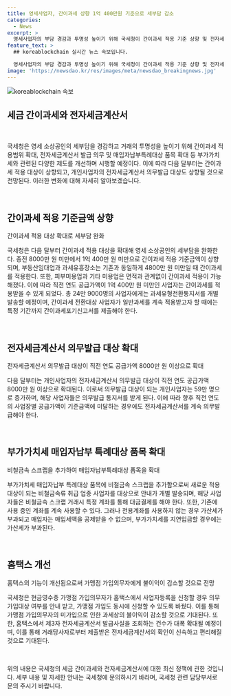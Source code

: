 ```yaml
---
title: 영세사업자, 간이과세 상향 1억 400만원 기준으로 세부담 감소
categories:
  - News
excerpt: >
  영세사업자의 부담 경감과 투명성 높이기 위해 국세청이 간이과세 적용 기준 상향 및 전자세금계산서 의무 확대 등 다양한 제도를 개선한다. 간이과세 적용 대상이 1억 400만 원으로 확대되고, 전자세금계산서 의무 대상이 8000만 원 이상 개인사업자까지 확대된다. 또한, 비철금속 스크랩을 추가하여 매입자납부 특례대상 품목 확대도 이뤄진다. 이러한 변경으로 24만 9000명의 사업자에게 과세유형 전환통지서를 발송할 예정이며, 홈택스에서 관련 정보를 확인할 수 있다. 또한, 홈택스가 개선되어 납세자의 이용편의가 높아질 것으로 전망된다.
feature_text: >
  ## koreablockchain 실시간 뉴스 속보입니다.

  영세사업자의 부담 경감과 투명성 높이기 위해 국세청이 간이과세 적용 기준 상향 및 전자세금계산서 의무 확대 등 다양한 제도를 개선한다. 간이과세 적용 대상이 1억 400만 원으로 확대되고, 전자세금계산서 의무 대상이 8000만 원 이상 개인사업자까지 확대된다. 또한, 비철금속 스크랩을 추가하여 매입자납부 특례대상 품목 확대도 이뤄진다. 이러한 변경으로 24만 9000명의 사업자에게 과세유형 전환통지서를 발송할 예정이며, 홈택스에서 관련 정보를 확인할 수 있다. 또한, 홈택스가 개선되어 납세자의 이용편의가 높아질 것으로 전망된다.
image: 'https://newsdao.kr/res/images/meta/newsdao_breakingnews.jpg'
---
```


<p><img src="https://newsdao.kr/res/images/meta/newsdao_breakingnews.jpg" alt="koreablockchain 속보" /></p>

<h2 data-ke-size="size26">세금 간이과세와 전자세금계산서</h2>

<p data-ke-size="size16">&nbsp;</p>

<p>국세청은 영세 소상공인의 세부담을 경감하고 거래의 투명성을 높이기 위해 간이과세 적용범위 확대, 전자세금계산서 발급 의무 및 매입자납부특례대상 품목 확대 등 부가가치세와 관련된 다양한 제도를 개선하며 시행할 예정이다. 이에 따라 다음 달부터는 간이과세 적용 대상이 상향되고, 개인사업자의 전자세금계산서 의무발급 대상도 상향될 것으로 전망된다. 이러한 변화에 대해 자세히 알아보겠습니다.</p>

<p data-ke-size="size16">&nbsp;</p>

<h2 data-ke-size="size24">간이과세 적용 기준금액 상향</h2>

<p data-ke-size="size16">간이과세 적용 대상 확대로 세부담 완화</p>

<p>국세청은 다음 달부터 간이과세 적용 대상을 확대해 영세 소상공인의 세부담을 완화한다. 종전 8000만 원 미만에서 1억 400만 원 미만으로 간이과세 적용 기준금액이 상향되며, 부동산임대업과 과세유흥장소는 기존과 동일하게 4800만 원 미만일 때 간이과세를 적용한다. 또한, 피부미용업과 기타 미용업은 면적과 관계없이 간이과세 적용이 가능해졌다. 이에 따라 직전 연도 공급가액이 1억 400만 원 미만인 사업자는 간이과세를 적용받을 수 있게 되었다. 총 24만 9000명의 사업자에게는 과세유형전환통지서를 개별 발송할 예정이며, 간이과세 전환대상 사업자가 일반과세를 계속 적용받고자 할 때에는 특정 기간까지 간이과세포기신고서를 제출해야 한다.</p>

<p data-ke-size="size16">&nbsp;</p>

<h2 data-ke-size="size24">전자세금계산서 의무발급 대상 확대</h2>

<p data-ke-size="size16">전자세금계산서 의무발급 대상이 직전 연도 공급가액 8000만 원 이상으로 확대</p>

<p>다음 달부터는 개인사업자의 전자세금계산서 의무발급 대상이 직전 연도 공급가액 8000만 원 이상으로 확대된다. 이로써 의무발급 대상이 되는 개인사업자는 59만 명으로 증가하며, 해당 사업자들은 의무발급 통지서를 받게 된다. 이에 따라 향후 직전 연도의 사업장별 공급가액이 기준금액에 미달하는 경우에도 전자세금계산서를 계속 의무발급해야 한다.</p>

<p data-ke-size="size16">&nbsp;</p>

<h2 data-ke-size="size24">부가가치세 매입자납부 특례대상 품목 확대</h2>

<p data-ke-size="size16">비철금속 스크랩을 추가하여 매입자납부특례대상 품목을 확대</p>

<p>부가가치세 매입자납부 특례대상 품목에 비철금속 스크랩을 추가함으로써 새로운 적용대상이 되는 비철금속류 취급 업종 사업자를 대상으로 안내가 개별 발송되며, 해당 사업자들은 비철금속 스크랩 거래시 특정 계좌를 통해 대금결제를 해야 한다. 또한, 기존에 사용 중인 계좌를 계속 사용할 수 있다. 그러나 전용계좌를 사용하지 않는 경우 가산세가 부과되고 매입자는 매입세액을 공제받을 수 없으며, 부가가치세를 지연입금할 경우에는 가산세가 부과된다.</p>

<p data-ke-size="size16">&nbsp;</p>

<h2 data-ke-size="size24">홈택스 개선</h2>

<p data-ke-size="size16">홈택스의 기능이 개선됨으로써 가맹점 가입의무자에게 불이익이 감소할 것으로 전망</p>

<p>국세청은 현금영수증 가맹점 가입의무자가 홈택스에서 사업자등록을 신청할 경우 의무가입대상 여부를 안내 받고, 가맹점 가입도 동시에 신청할 수 있도록 바꿨다. 이를 통해 가맹점 가입의무자의 미가입으로 인한 과세상의 불이익이 감소할 것으로 기대된다. 또한, 홈택스에서 제3자 전자세금계산서 발급사실을 조회하는 건수가 대폭 확대될 예정이며, 이를 통해 거래당사자로부터 제출받은 전자세금계산서의 확인이 신속하고 편리해질 것으로 기대된다.</p>

<p data-ke-size="size16">&nbsp;</p>

<p>위의 내용은 국세청의 세금 간이과세와 전자세금계산서에 대한 최신 정책에 관한 것입니다. 세부 내용 및 자세한 안내는 국세청에 문의하시기 바라며, 국세청 관련 담당부서로  문의 주시기 바랍니다.</p>

